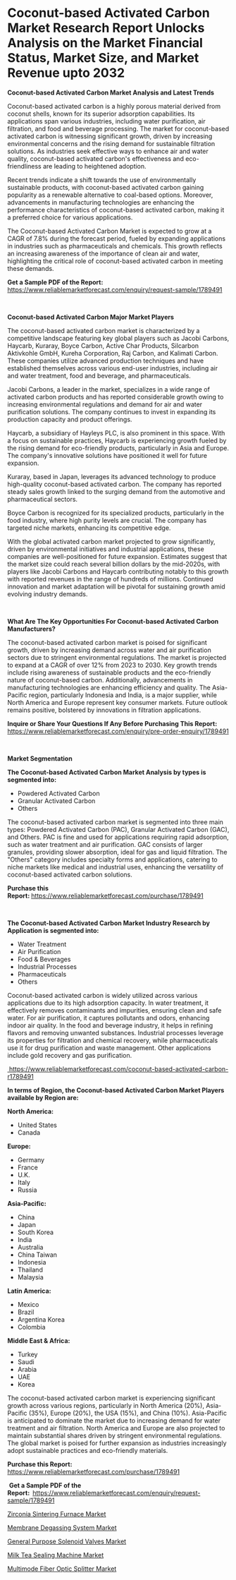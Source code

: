 <p><h1>Coconut-based Activated Carbon Market Research Report Unlocks Analysis on the Market Financial Status, Market Size, and Market Revenue upto 2032</h1></p><p><strong>Coconut-based Activated Carbon Market Analysis and Latest Trends</strong></p>
<p><p>Coconut-based activated carbon is a highly porous material derived from coconut shells, known for its superior adsorption capabilities. Its applications span various industries, including water purification, air filtration, and food and beverage processing. The market for coconut-based activated carbon is witnessing significant growth, driven by increasing environmental concerns and the rising demand for sustainable filtration solutions. As industries seek effective ways to enhance air and water quality, coconut-based activated carbon's effectiveness and eco-friendliness are leading to heightened adoption.</p><p>Recent trends indicate a shift towards the use of environmentally sustainable products, with coconut-based activated carbon gaining popularity as a renewable alternative to coal-based options. Moreover, advancements in manufacturing technologies are enhancing the performance characteristics of coconut-based activated carbon, making it a preferred choice for various applications.</p><p>The Coconut-based Activated Carbon Market is expected to grow at a CAGR of 7.8% during the forecast period, fueled by expanding applications in industries such as pharmaceuticals and chemicals. This growth reflects an increasing awareness of the importance of clean air and water, highlighting the critical role of coconut-based activated carbon in meeting these demands.</p></p>
<p><strong>Get a Sample PDF of the Report:&nbsp;</strong> <a href="https://www.reliablemarketforecast.com/enquiry/request-sample/1789491?utm_campaign=3208&utm_medium=2&utm_source=Github&utm_content=ia&utm_term=25032025&utm_id=coconut-based-activated-carbon">https://www.reliablemarketforecast.com/enquiry/request-sample/1789491</a></p>
<p>&nbsp;</p>
<p><strong>Coconut-based Activated Carbon Major Market Players</strong></p>
<p><p>The coconut-based activated carbon market is characterized by a competitive landscape featuring key global players such as Jacobi Carbons, Haycarb, Kuraray, Boyce Carbon, Active Char Products, Silcarbon Aktivkohle GmbH, Kureha Corporation, Raj Carbon, and Kalimati Carbon. These companies utilize advanced production techniques and have established themselves across various end-user industries, including air and water treatment, food and beverage, and pharmaceuticals.</p><p>Jacobi Carbons, a leader in the market, specializes in a wide range of activated carbon products and has reported considerable growth owing to increasing environmental regulations and demand for air and water purification solutions. The company continues to invest in expanding its production capacity and product offerings.</p><p>Haycarb, a subsidiary of Hayleys PLC, is also prominent in this space. With a focus on sustainable practices, Haycarb is experiencing growth fueled by the rising demand for eco-friendly products, particularly in Asia and Europe. The company's innovative solutions have positioned it well for future expansion.</p><p>Kuraray, based in Japan, leverages its advanced technology to produce high-quality coconut-based activated carbon. The company has reported steady sales growth linked to the surging demand from the automotive and pharmaceutical sectors. </p><p>Boyce Carbon is recognized for its specialized products, particularly in the food industry, where high purity levels are crucial. The company has targeted niche markets, enhancing its competitive edge.</p><p>With the global activated carbon market projected to grow significantly, driven by environmental initiatives and industrial applications, these companies are well-positioned for future expansion. Estimates suggest that the market size could reach several billion dollars by the mid-2020s, with players like Jacobi Carbons and Haycarb contributing notably to this growth with reported revenues in the range of hundreds of millions. Continued innovation and market adaptation will be pivotal for sustaining growth amid evolving industry demands.</p></p>
<p>&nbsp;</p>
<p><strong>What Are The Key Opportunities For Coconut-based Activated Carbon Manufacturers?</strong></p>
<p><p>The coconut-based activated carbon market is poised for significant growth, driven by increasing demand across water and air purification sectors due to stringent environmental regulations. The market is projected to expand at a CAGR of over 12% from 2023 to 2030. Key growth trends include rising awareness of sustainable products and the eco-friendly nature of coconut-based carbon. Additionally, advancements in manufacturing technologies are enhancing efficiency and quality. The Asia-Pacific region, particularly Indonesia and India, is a major supplier, while North America and Europe represent key consumer markets. Future outlook remains positive, bolstered by innovations in filtration applications.</p></p>
<p><strong>Inquire or Share Your Questions If Any Before Purchasing This Report:</strong> <a href="https://www.reliablemarketforecast.com/enquiry/pre-order-enquiry/1789491?utm_campaign=3208&utm_medium=2&utm_source=Github&utm_content=ia&utm_term=25032025&utm_id=coconut-based-activated-carbon">https://www.reliablemarketforecast.com/enquiry/pre-order-enquiry/1789491</a></p>
<p>&nbsp;</p>
<p><strong>Market Segmentation</strong></p>
<p><strong>The Coconut-based Activated Carbon Market Analysis by types is segmented into:</strong></p>
<p><ul><li>Powdered Activated Carbon</li><li>Granular Activated Carbon</li><li>Others</li></ul></p>
<p><p>The coconut-based activated carbon market is segmented into three main types: Powdered Activated Carbon (PAC), Granular Activated Carbon (GAC), and Others. PAC is fine and used for applications requiring rapid adsorption, such as water treatment and air purification. GAC consists of larger granules, providing slower absorption, ideal for gas and liquid filtration. The "Others" category includes specialty forms and applications, catering to niche markets like medical and industrial uses, enhancing the versatility of coconut-based activated carbon solutions.</p></p>
<p><strong>Purchase this Report:&nbsp;</strong><a href="https://www.reliablemarketforecast.com/purchase/1789491?utm_campaign=3208&utm_medium=2&utm_source=Github&utm_content=ia&utm_term=25032025&utm_id=coconut-based-activated-carbon">https://www.reliablemarketforecast.com/purchase/1789491</a></p>
<p>&nbsp;</p>
<p><strong>The Coconut-based Activated Carbon Market Industry Research by Application is segmented into:</strong></p>
<p><ul><li>Water Treatment</li><li>Air Purification</li><li>Food & Beverages</li><li>Industrial Processes</li><li>Pharmaceuticals</li><li>Others</li></ul></p>
<p><p>Coconut-based activated carbon is widely utilized across various applications due to its high adsorption capacity. In water treatment, it effectively removes contaminants and impurities, ensuring clean and safe water. For air purification, it captures pollutants and odors, enhancing indoor air quality. In the food and beverage industry, it helps in refining flavors and removing unwanted substances. Industrial processes leverage its properties for filtration and chemical recovery, while pharmaceuticals use it for drug purification and waste management. Other applications include gold recovery and gas purification.</p></p>
<p><a href="https://www.reliablemarketforecast.com/coconut-based-activated-carbon-r1789491?utm_campaign=3208&utm_medium=2&utm_source=Github&utm_content=ia&utm_term=25032025&utm_id=coconut-based-activated-carbon">&nbsp;https://www.reliablemarketforecast.com/coconut-based-activated-carbon-r1789491</a></p>
<p><strong>In terms of Region, the Coconut-based Activated Carbon Market Players available by Region are:</strong></p>
<p>
    <p> <strong> North America: </strong>
        <ul>
            <li>United States</li>
            <li>Canada</li>
        </ul>
        </p> 
    <p> <strong> Europe: </strong>
        <ul>
            <li>Germany</li>
            <li>France</li>
            <li>U.K.</li>
            <li>Italy</li>
            <li>Russia</li>
        </ul>
        </p> 
    <p> <strong> Asia-Pacific: </strong>
        <ul>
            <li>China</li>
            <li>Japan</li>
            <li>South Korea</li>
            <li>India</li>
            <li>Australia</li>
            <li>China Taiwan</li>
            <li>Indonesia</li>
            <li>Thailand</li>
            <li>Malaysia</li>
        </ul>
        </p> 
    <p> <strong> Latin America: </strong>
        <ul>
            <li>Mexico</li>
            <li>Brazil</li>
            <li>Argentina Korea</li>
            <li>Colombia</li>
        </ul>
        </p> 
    <p> <strong> Middle East & Africa: </strong>
        <ul>
            <li>Turkey</li>
            <li>Saudi</li>
            <li>Arabia</li>
            <li>UAE</li>
            <li>Korea</li>
        </ul>
    </p>
    </p>
<p><p>The coconut-based activated carbon market is experiencing significant growth across various regions, particularly in North America (20%), Asia-Pacific (35%), Europe (20%), the USA (15%), and China (10%). Asia-Pacific is anticipated to dominate the market due to increasing demand for water treatment and air filtration. North America and Europe are also projected to maintain substantial shares driven by stringent environmental regulations. The global market is poised for further expansion as industries increasingly adopt sustainable practices and eco-friendly materials.</p></p>
<p><strong>Purchase this Report: </strong><a href="https://www.reliablemarketforecast.com/purchase/1789491?utm_campaign=3208&utm_medium=2&utm_source=Github&utm_content=ia&utm_term=25032025&utm_id=coconut-based-activated-carbon">https://www.reliablemarketforecast.com/purchase/1789491</a></p>
<p>&nbsp;<strong>Get a Sample PDF of the Report:&nbsp;&nbsp;</strong><a href="https://www.reliablemarketforecast.com/enquiry/request-sample/1789491?utm_campaign=3208&utm_medium=2&utm_source=Github&utm_content=ia&utm_term=25032025&utm_id=coconut-based-activated-carbon">https://www.reliablemarketforecast.com/enquiry/request-sample/1789491</a></p>
<p><strong></strong></p>
<p><p><a href="https://www.linkedin.com/pulse/comprehensive-evaluation-zirconia-sintering-furnace-market-size-uguwe?utm_campaign=3208&utm_medium=2&utm_source=Github&utm_content=ia&utm_term=25032025&utm_id=coconut-based-activated-carbon">Zirconia Sintering Furnace Market</a></p><p><a href="https://www.linkedin.com/pulse/membrane-degassing-system-market-growth-outlook-projected-i4ffc?utm_campaign=3208&utm_medium=2&utm_source=Github&utm_content=ia&utm_term=25032025&utm_id=coconut-based-activated-carbon">Membrane Degassing System Market</a></p><p><a href="https://www.linkedin.com/pulse/examining-market-drivers-general-purpose-solenoid-valves-expected-ahkee?utm_campaign=3208&utm_medium=2&utm_source=Github&utm_content=ia&utm_term=25032025&utm_id=coconut-based-activated-carbon">General Purpose Solenoid Valves Market</a></p><p><a href="https://www.linkedin.com/pulse/trend-analysis-milk-tea-sealing-machine-market-expected-growth-1mtye?utm_campaign=3208&utm_medium=2&utm_source=Github&utm_content=ia&utm_term=25032025&utm_id=coconut-based-activated-carbon">Milk Tea Sealing Machine Market</a></p><p><a href="https://www.linkedin.com/pulse/whats-driving-multimode-fiber-optic-splitter-market-boom-9jcyc?utm_campaign=3208&utm_medium=2&utm_source=Github&utm_content=ia&utm_term=25032025&utm_id=coconut-based-activated-carbon">Multimode Fiber Optic Splitter Market</a></p></p>